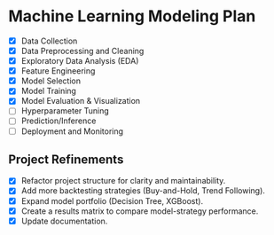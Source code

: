 # Machine Learning Modeling Plan

- [x] Data Collection
- [x] Data Preprocessing and Cleaning
- [x] Exploratory Data Analysis (EDA)
- [x] Feature Engineering
- [x] Model Selection
- [x] Model Training
- [x] Model Evaluation & Visualization
- [ ] Hyperparameter Tuning
- [ ] Prediction/Inference
- [ ] Deployment and Monitoring

## Project Refinements

- [x] Refactor project structure for clarity and maintainability.
- [x] Add more backtesting strategies (Buy-and-Hold, Trend Following).
- [x] Expand model portfolio (Decision Tree, XGBoost).
- [x] Create a results matrix to compare model-strategy performance.
- [x] Update documentation.
